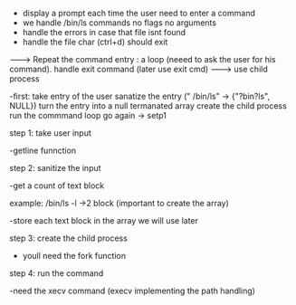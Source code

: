 + display a prompt each time the user need to enter a command
+ we handle /bin/ls commands no flags no arguments
+ handle the errors in case that file isnt found
+ handle the file char (ctrl+d) should exit


---> Repeat the command entry : a loop (neeed to ask the user for his command). handle exit command (later use exit cmd)
---> use child process


-first: take entry of the user 
        sanatize the entry ("      /bin/ls" -> {"?bin?ls", NULL})
        turn the entry into a null termanated array
        create the child process
        run the commmand
        loop go again -> setp1

step 1: take user input 

-getline funnction 

step 2: sanitize the input

-get a count of text block

example: /bin/ls -l ->2 block (important to create the array)

-store each text block in the array we will use later

step 3: create the child process

- youll need the fork function

step 4: run the command 

-need the xecv command (execv implementing the path handling)
